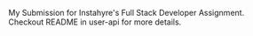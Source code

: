My Submission for Instahyre's Full Stack Developer Assignment.<br/>
Checkout README in user-api for more details.
